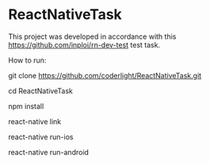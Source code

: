 # ReactNativeTask

This project was developed in accordance with this https://github.com/inploi/rn-dev-test test task.

How to run:

git clone https://github.com/coderlight/ReactNativeTask.git

cd ReactNativeTask

npm install

react-native link

react-native run-ios

react-native run-android
